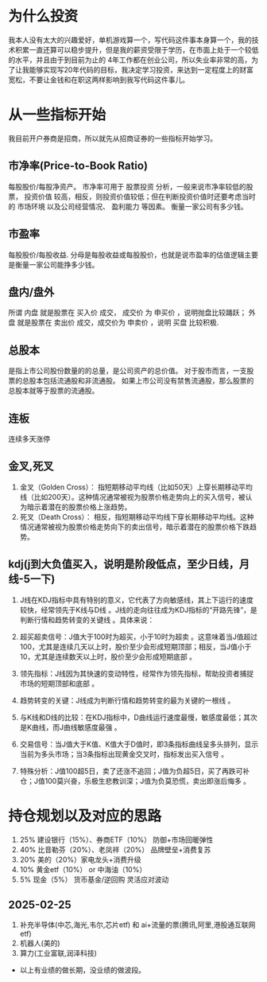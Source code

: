 # 为什么投资

我本人没有太大的兴趣爱好，单机游戏算一个，写代码这件事本身算一个，我的技术积累一直还算可以稳步提升，但是我的薪资受限于学历，在市面上处于一个较低的水平，并且由于到目前为止的
4年工作都在创业公司，所以失业率非常的高，为了让我能够实现写20年代码的目标，我决定学习投资，来达到一定程度上的财富宽松，不要让金钱和在职这两样影响到我写代码这件事儿。

# 从一些指标开始

我目前开户券商是招商，所以就先从招商证券的一些指标开始学习。

## 市净率(Price-to-Book Ratio)

每股股价/每股净资产。
市净率可用于 股票投资 分析，一般来说市净率较低的股票， 投资价值
较高，相反，则投资价值较低；但在判断投资价值时还要考虑当时的 市场环境 以及公司经营情况、 盈利能力 等因素。
衡量一家公司有多少钱。

## 市盈率

每股股价/每股收益.
分母是每股收益或每股股价，也就是说市盈率的估值逻辑主要是衡量一家公司能挣多少钱。

## 盘内/盘外

所谓 内盘 就是股票在 买入价 成交， 成交价 为 申买价 ，说明抛盘比较踊跃； 外盘 就是股票在 卖出价 成交，成交价为 申卖价 ，说明
买盘 比较积极.

## 总股本

是指上市公司股份数量的的总量，是公司资产的总价值。 对于股市而言，一支股票的总股本包括流通股和非流通股。
如果上市公司没有禁售流通股，那么股票的总股本就等于股票的流通股。

## 连板

连续多天涨停

## 金叉,死叉

1. 金叉（Golden Cross）：
   指短期移动平均线（比如50天）上穿长期移动平均线（比如200天）。这种情况通常被视为股票价格走势向上的买入信号，被认为暗示着潜在的股票价格上涨趋势。
2. 死叉（Death Cross）：
   相反，指短期移动平均线下穿长期移动平均线。这种情况通常被视为股票价格走势向下的卖出信号，暗示着潜在的股票价格下跌趋势。

## kdj(j到大负值买入，说明是阶段低点，至少日线，月线-5一下)

1. J线在KDJ指标中具有特别的意义，它代表了方向敏感线，其上下运行的速度较快，经常领先于K线与D线
   。J线的走向往往成为KDJ指标的“开路先锋”，是判断行情和趋势转变的关键线
   。具体来说：

2. 超买超卖信号：J值大于100时为超买，小于10时为超卖
   。这意味着当J值超过100，尤其是连续几天以上时，股价至少会形成短期顶部；相反，当J值小于10，尤其是连续数天以上时，股价至少会形成短期底部
   。

3. 领先指标：J线因为其快速的变动特性，经常作为领先指标，帮助投资者捕捉市场的短期顶部和底部
   。

4. 趋势转变的关键：J线成为判断行情和趋势转变的最为关键的一根线
   。

5. 与K线和D线的比较：在KDJ指标中，D曲线运行速度最慢，敏感度最低；其次是K曲线，而J曲线敏感度最强
   。

6. 交易信号：当J值大于K值、K值大于D值时，即3条指标曲线呈多头排列，显示当前为多头市场；当3条指标出现黄金交叉时，指标发出买入信号
   。

7. 特殊分析：J值100超5日，卖了还涨不追回；J值为负超5日，买了再跌可补仓；J值100莫兴奋，乐极生悲教训深；J值为负莫恐慌，卖出即涨后悔多
   。

# 持仓规划以及对应的思路

1. 25% 建设银行（15%）、券商ETF（10%） 防御+市场回暖弹性
2. 40% 比音勒芬（20%）、老凤祥（20%） 品牌壁垒+消费复苏
3. 20% 美的（20%）家电龙头+消费升级
4. 10% 黄金etf（10%） or 中海油（10%）
5. 5% 现金（5%） 货币基金/逆回购 灵活应对波动

## 2025-02-25

1. 补充半导体(中芯,海光,韦尔,芯片etf) 和 ai+流量的票(腾讯,阿里,港股通互联网etf)
2. 机器人(美的)
3. 算力(工业富联,润泽科技)

* 以上有业绩的做长期，没业绩的做波段。